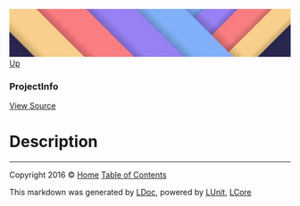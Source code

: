 ![](../Content/LDoc-banner-small.png "")
[Up](ProjectInfo.md)

### ProjectInfo
[View Source](../Markdown/Projects/ProjectInfo.cs)

# Description



---

Copyright 2016 &copy; [Home](../../README.md) [Table of Contents](../../TableOfContents.md)

This markdown was generated by [LDoc](https://github.com/CodeSingularity/LDoc), powered by [LUnit](https://github.com/CodeSingularity/LUnit), [LCore](https://github.com/CodeSingularity/LCore)
